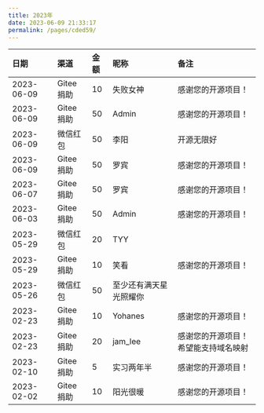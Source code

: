 ```yaml
---
title: 2023年
date: 2023-06-09 21:33:17
permalink: /pages/cded59/
---
```


| 日期         | 渠道 | 金额 |昵称| 备注      |
|:-----------|:---|:---|:-|:--------|
| 2023-06-09 |Gitee捐助| 10 |失败女神| 感谢您的开源项目！   |
| 2023-06-09 |Gitee捐助| 50 |Admin| 感谢您的开源项目！   |
| 2023-06-09 |微信红包| 50 |李阳| 开源无限好   |
| 2023-06-09 |Gitee捐助| 50 |罗宾| 感谢您的开源项目！|
| 2023-06-07 |Gitee捐助| 50 |罗宾| 感谢您的开源项目！|
| 2023-06-03 |Gitee捐助| 50 |Admin| 感谢您的开源项目！|
| 2023-05-29 |微信红包| 20 |TYY|         |
| 2023-05-29 |Gitee捐助| 10 |笑看| 感谢您的开源项目！|
| 2023-05-26 |微信红包| 50 |至少还有满天星光照耀你|         |
| 2023-02-23 |Gitee捐助| 10 |Yohanes|感谢您的开源项目！	|
| 2023-02-23 |Gitee捐助| 20 |jam_lee|感谢您的开源项目！希望能支持域名映射|
| 2023-02-10           |Gitee捐助| 5  |实习两年半|感谢您的开源项目！|
| 2023-02-02 |Gitee捐助| 10 |阳光很暖|感谢您的开源项目！|
